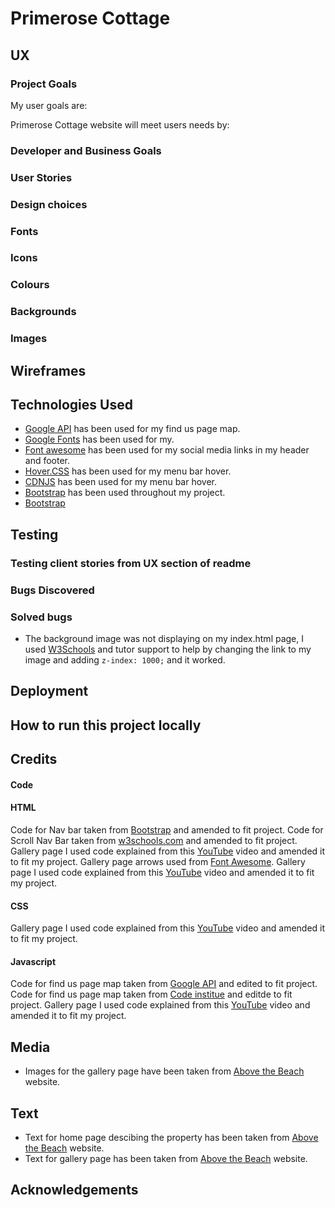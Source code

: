 # Primerose Cottage

## UX

### Project Goals

My user goals are:


Primerose Cottage website will meet users needs by:


### Developer and Business Goals


### User Stories 

### Design choices 


### Fonts


### Icons


### Colours

### Backgrounds 


### Images 


## Wireframes 


## Technologies Used 

* [Google API](https://developers.google.com/maps/documentation/javascript/examples/marker-clustering#maps_marker_clustering-javascript) has been used for my find us page map.
* [Google Fonts](https://https://fonts.google.com/) has been used for my.
* [Font awesome](https://fontawesome.com/) has been used for my social media links in my header and footer.
* [Hover.CSS](https://ianlunn.github.io/Hover/) has been used for my menu bar hover.
* [CDNJS](https://cdnjs.com/libraries?q=hover) has been used for my menu bar hover.
* [Bootstrap](https://getbootstrap.com/docs/5.0/layout/grid/) has been used throughout my project.
* [Bootstrap](https://getbootstrap.com/docs/4.2/getting-started/introduction/#js)

## Testing

### Testing client stories from UX section of readme

### Bugs Discovered 



### Solved bugs
* The background image was not displaying on my index.html page, I used [W3Schools](https://www.w3schools.com/cssref/pr_pos_z-index.asp) and tutor support to help by changing the link to my image and adding `z-index: 1000;` and it worked. 

## Deployment


## How to run this project locally


## Credits

#### Code


#### HTML
Code for Nav bar taken from [Bootstrap](https://getbootstrap.com/docs/4.1/components/navbar/) and amended to fit project.
Code for Scroll Nav Bar taken from [w3schools.com](https://www.w3schools.com/howto/howto_js_navbar_sticky.asp) and amended to fit project.
Gallery page I used code explained from this [YouTube](https://www.youtube.com/watch?v=VYsVOamdB0g) video and amended it to fit my project.
Gallery page arrows used from [Font Awesome](https://fontawesome.com/icons/arrow-left?style=solid). 
Gallery page I used code explained from this [YouTube](https://www.youtube.com/watch?v=VYsVOamdB0g) video and amended it to fit my project.

#### CSS
Gallery page I used code explained from this [YouTube](https://www.youtube.com/watch?v=VYsVOamdB0g) video and amended it to fit my project.


#### Javascript
Code for find us page map taken from [Google API](https://developers.google.com/maps/documentation/javascript/examples/marker-clustering#maps_marker_clustering-javascript) and edited to fit project.
Code for find us page map taken from [Code institue](https://github.com/Code-Institute-Solutions/InteractiveFrontendDevelopment-Resume/tree/master/01-GoogleMaps/04-rendering_the_map) and editde to fit project.
Gallery page I used code explained from this [YouTube](https://www.youtube.com/watch?v=VYsVOamdB0g) video and amended it to fit my project.

## Media
* Images for the gallery page have been taken from [Above the Beach](https://www.abovebeachcottages.co.uk/cottage/prmros-primrose-cottage) website.

## Text 
* Text for home page descibing the property has been taken from [Above the Beach](https://www.abovebeachcottages.co.uk/cottage/prmros-primrose-cottage) website.
* Text for gallery page has been taken from [Above the Beach](https://www.abovebeachcottages.co.uk/cottage/prmros-primrose-cottage) website.


## Acknowledgements